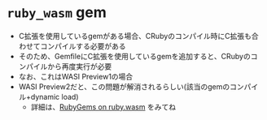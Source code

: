 # `ruby_wasm` gem

* C拡張を使用しているgemがある場合、CRubyのコンパイル時にC拡張も合わせてコンパイルする必要がある
* そのため、GemfileにC拡張を使用しているgemを追加すると、CRubyのコンパイルから再度実行が必要
* なお、これはWASI Preview1の場合
* WASI Preview2だと、この問題が解消されるらしい(該当のgemのコンパイル+dynamic load)
  * 詳細は、[RubyGems on ruby\.wasm](https://speakerdeck.com/kateinoigakukun/rubygems-on-ruby-dot-wasm) をみてね
